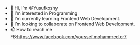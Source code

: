- 👋 Hi, I’m @Yusufkoshy
- 👀 I’m interested in Programming 
- 🌱 I’m currently learning Frontend Web Development.
- 💞️ I’m looking to collaborate on Frontend Web Development.
- 📫 How to reach me FB:https://www.facebook.com/youssef.mohammed.cr7.

<!---
Yusufkoshy/Yusufkoshy is a ✨ special ✨ repository because its `README.md` (this file) appears on your GitHub profile.
You can click the Preview link to take a look at your changes.
--->
